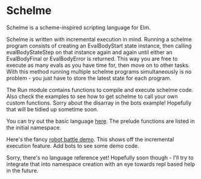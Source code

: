 # Schelme 

Schelme is a scheme-inspired scripting language for Elm.  

Schelme is written with incremental execution in mind.  Running a schelme program consists of creating an EvalBodyStart state instance, then calling evalBodyStateStep on that instance again and again until either an EvalBodyFinal or EvalBodyError is returned.  This way you are free to execute as many evals as you have time for, then move on to other tasks.  With this method running multiple schelme programs simultaneously is no problem - you just have to store the latest state for each program. 

The Run module contains functions to compile and execute schelme code.  Also check the examples to see how to get schelme to call your own custom functions.  Sorry about the disarray in the bots example!  Hopefully that will be tidied up sometime soon. 

You can try out the basic language [here](https://bburdette.github.io/schelmeex3.html).  The prelude functions are listed in the initial namespace.

Here's the fancy [robot battle demo](https://bots.practica.site).  This shows off the incremental execution feature.  Add bots to see some demo code.

Sorry, there's no language reference yet!  Hopefully soon though - I'll try to integrate that into namespace creation with an eye towards repl based help in the future.


